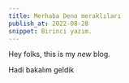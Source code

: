 ```yaml
---
title: Merhaba Deno meraklıları
publish_at: 2022-08-28
snippet: Birinci yazım.
---
```


Hey folks, this is my _new_ blog.

Hadi bakalım geldik
